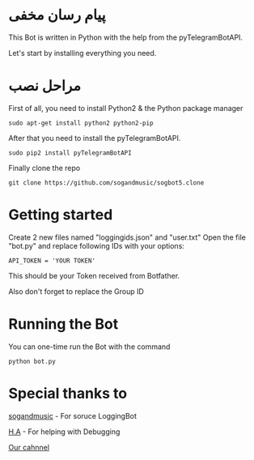 # پیام رسان مخفی
This Bot is written in Python with the help from the pyTelegramBotAPI.

Let's start by installing everything you need.

# مراحل نصب

First of all, you need to install Python2 & the Python package manager

```
sudo apt-get install python2 python2-pip
```

After that you need to install the pyTelegramBotAPI.

```
sudo pip2 install pyTelegramBotAPI
```
Finally clone the repo

```
git clone https://github.com/sogandmusic/sogbot5.clone
```

# Getting started

Create 2 new files named "loggingids.json" and "user.txt"
Open the file "bot.py" and replace following IDs with your options:

```
API_TOKEN = 'YOUR TOKEN'
```
This should be your Token received from Botfather.

Also don't forget to replace the Group ID



# Running the Bot

You can one-time run the Bot with the command
```
python bot.py
```

# Special thanks to
[sogandmusic](https://telegram.me/SogandMusic) - For soruce LoggingBot

[H.A](https://telegram.me/H3IRAN) - For helping with Debugging

[Our cahnnel](https://telegram.me/smchannel) 



